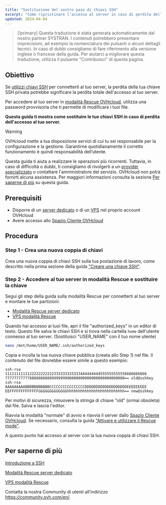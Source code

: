 ```yaml
---
title: "Sostituzione del vostro paio di chiavi SSH"
excerpt: "Come ripristinare l’accesso al server in caso di perdita della chiave privata generando una nuova coppia di chiavi SSH"
updated: 2024-04-04
---
```


> [!primary]
> Questa traduzione è stata generata automaticamente dal nostro partner SYSTRAN. I contenuti potrebbero presentare imprecisioni, ad esempio la nomenclatura dei pulsanti o alcuni dettagli tecnici. In caso di dubbi consigliamo di fare riferimento alla versione inglese o francese della guida. Per aiutarci a migliorare questa traduzione, utilizza il pulsante "Contribuisci" di questa pagina.
>

## Obiettivo

Se [utilizzi chiavi SSH](/pages/bare_metal_cloud/dedicated_servers/creating-ssh-keys-dedicated) per connetterti al tuo server, la perdita della tua chiave SSH privata potrebbe significare la perdita totale dell'accesso al tuo server.

Per accedere al tuo server in [modalità Rescue OVHcloud](/pages/bare_metal_cloud/dedicated_servers/rescue_mode), utilizza una password provvisoria che ti permette di modificare i tuoi file.

**Questa guida ti mostra come sostituire le tue chiavi SSH in caso di perdita dell'accesso al tuo server.**

> [!warning]
>
> OVHcloud mette a tua disposizione servizi di cui tu sei responsabile per la configurazione e la gestione. Garantirne quotidianamente il corretto funzionamento è quindi responsabilità dell’utente.
>
> Questa guida ti aiuta a realizzare le operazioni più ricorrenti. Tuttavia, in caso di difficoltà o dubbi, ti consigliamo di rivolgerti a un [provider specializzato](/links/partner) o contattare l'amministratore del servizio. OVHcloud non potrà fornirti alcuna assistenza. Per maggiori informazioni consulta la sezione [Per saperne di più](#go-further) su questa guida.
>

## Prerequisiti

- Disporre di un [server dedicato](/links/bare-metal/bare-metal) o di un [VPS](https://www.ovhcloud.com/it/vps/) nel proprio account OVHcloud
- Avere accesso allo [Spazio Cliente OVHcloud](/links/manager)

## Procedura

### Step 1 - Crea una nuova coppia di chiavi

Crea una nuova coppia di chiavi SSH sulla tua postazione di lavoro, come descritto nella prima sezione della guida ["Creare una chiave SSH"](/pages/bare_metal_cloud/dedicated_servers/creating-ssh-keys-dedicated).

<a name="step2"></a>

### Step 2 - Accedere al tuo server in modalità Rescue e sostituire la chiave

Segui gli step della guida sulla modalità Rescue per connetterti al tuo server e montare le tue partizioni:

- [Modalità Rescue server dedicato](/pages/bare_metal_cloud/dedicated_servers/rescue_mode)
- [VPS modalità Rescue](/pages/bare_metal_cloud/virtual_private_servers/rescue)

Quando hai accesso ai tuoi file, apri il file "authorized_keys" in un editor di testo. Questo file salva le chiavi SSH e si trova nella cartella `home` dell'utente connesso al tuo server. (Sostituisci "USER_NAME" con il tuo nome utente)

```bash
nano /mnt/home/USER_NAME/.ssh/authorized_keys
```

Copia e incolla la tua nuova chiave pubblica (creata allo Step 1) nel file. Il contenuto del file dovrebbe essere simile a questo esempio:

```console
ssh-rsa 1111111111122222222222333333333333444444444555555555556666666666
777777777778888888888999999900000000000000000000000000== old@sshkey
ssh-rsa AAAAAAAAABBBBBBBBBBBCCCCCCCCCCCCCCCCDDDDDDDDDDDDDDDDDDDEEEEEEEEE
EEFFFFFFFFFFFFFGGGGGGGGGGGGGhhhhhhhhhhhhhhhhhhhhhhhhhh== new@sshkey
```

Per motivi di sicurezza, rimuovere la stringa di chiave "old" (ormai obsoleta) dal file. Salva e lascia l'editor.

Riavvia la modalità "normale" di avvio e riavvia il server dallo [Spazio Cliente OVHcloud](/links/manager). Se necessario, consulta la guida ["Attivare e utilizzare il Rescue mode"](#step2).

A questo punto hai accesso al server con la tua nuova coppia di chiavi SSH.

## Per saperne di più <a name="go-further"></a>

[Introduzione a SSH ](/pages/bare_metal_cloud/dedicated_servers/ssh_introduction)

[Modalità Rescue server dedicato](/pages/bare_metal_cloud/dedicated_servers/rescue_mode)

[VPS modalità Rescue](/pages/bare_metal_cloud/virtual_private_servers/rescue)

Contatta la nostra Community di utenti all’indirizzo <https://community.ovh.com/en/>.